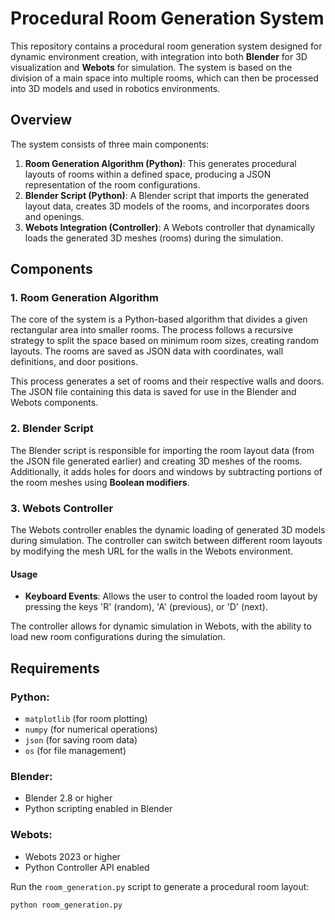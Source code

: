 # Procedural Room Generation System

This repository contains a procedural room generation system designed for dynamic environment creation, with integration into both **Blender** for 3D visualization and **Webots** for simulation. The system is based on the division of a main space into multiple rooms, which can then be processed into 3D models and used in robotics environments.

## Overview

The system consists of three main components:

1. **Room Generation Algorithm (Python)**: This generates procedural layouts of rooms within a defined space, producing a JSON representation of the room configurations.
2. **Blender Script (Python)**: A Blender script that imports the generated layout data, creates 3D models of the rooms, and incorporates doors and openings.
3. **Webots Integration (Controller)**: A Webots controller that dynamically loads the generated 3D meshes (rooms) during the simulation.

## Components

### 1. Room Generation Algorithm
The core of the system is a Python-based algorithm that divides a given rectangular area into smaller rooms. The process follows a recursive strategy to split the space based on minimum room sizes, creating random layouts. The rooms are saved as JSON data with coordinates, wall definitions, and door positions.

This process generates a set of rooms and their respective walls and doors. The JSON file containing this data is saved for use in the Blender and Webots components.

### 2. Blender Script
The Blender script is responsible for importing the room layout data (from the JSON file generated earlier) and creating 3D meshes of the rooms. Additionally, it adds holes for doors and windows by subtracting portions of the room meshes using **Boolean modifiers**.

### 3. Webots Controller
The Webots controller enables the dynamic loading of generated 3D models during simulation. The controller can switch between different room layouts by modifying the mesh URL for the walls in the Webots environment.

#### Usage
- **Keyboard Events**: Allows the user to control the loaded room layout by pressing the keys 'R' (random), 'A' (previous), or 'D' (next).

The controller allows for dynamic simulation in Webots, with the ability to load new room configurations during the simulation.

## Requirements

### Python:
- `matplotlib` (for room plotting)
- `numpy` (for numerical operations)
- `json` (for saving room data)
- `os` (for file management)
  
### Blender:
- Blender 2.8 or higher
- Python scripting enabled in Blender

### Webots:
- Webots 2023 or higher
- Python Controller API enabled

Run the `room_generation.py` script to generate a procedural room layout:

  ```bash
  python room_generation.py

